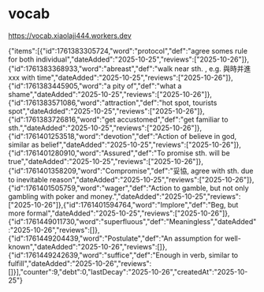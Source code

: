 # vocab

https://vocab.xiaolaji444.workers.dev

{"items":[{"id":1761383305724,"word":"protocol","def":"agree somes rule for both individual","dateAdded":"2025-10-25","reviews":["2025-10-26"]},{"id":1761383368933,"word":"abreast","def":"walk near sth. , e.g. 與時并進 xxx with time","dateAdded":"2025-10-25","reviews":["2025-10-26"]},{"id":1761383445905,"word":"a pity of","def":"what a shame","dateAdded":"2025-10-25","reviews":["2025-10-26"]},{"id":1761383571086,"word":"attraction","def":"hot spot, tourists spot","dateAdded":"2025-10-25","reviews":["2025-10-26"]},{"id":1761383726816,"word":"get accustomed","def":"get familiar to sth.","dateAdded":"2025-10-25","reviews":["2025-10-26"]},{"id":1761401253518,"word":"devotion","def":"Action of believe in god, similar as belief","dateAdded":"2025-10-25","reviews":["2025-10-26"]},{"id":1761401280910,"word":"Assured","def":"To promise sth. will be true","dateAdded":"2025-10-25","reviews":["2025-10-26"]},{"id":1761401358209,"word":"Compromise","def":"妥協, agree with sth. due to inevitable reason","dateAdded":"2025-10-25","reviews":["2025-10-26"]},{"id":1761401505759,"word":"wager","def":"Action to gamble, but not only gambling with poker and money.","dateAdded":"2025-10-25","reviews":["2025-10-26"]},{"id":1761401594764,"word":"Implore","def":"Beg, but more formal","dateAdded":"2025-10-25","reviews":["2025-10-26"]},{"id":1761449011730,"word":"superfluous","def":"Meaningless","dateAdded":"2025-10-26","reviews":[]},{"id":1761449204439,"word":"Postulate","def":"An assumption for well-known","dateAdded":"2025-10-26","reviews":[]},{"id":1761449242639,"word":"suffice","def":"Enough in verb, similar to fulfill","dateAdded":"2025-10-26","reviews":[]}],"counter":9,"debt":0,"lastDecay":"2025-10-26","createdAt":"2025-10-25"}